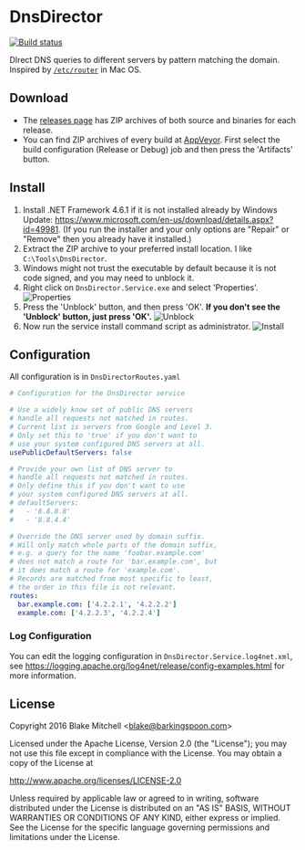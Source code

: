 # DnsDirector
[![Build status](https://ci.appveyor.com/api/projects/status/dgbuyqn9e94ri105?svg=true)](https://ci.appveyor.com/project/kalahari/dnsdirector)

DIrect DNS queries to different servers by pattern matching the domain.
Inspired by [`/etc/router`](http://hints.macworld.com/article.php?story=2004062902195410) in Mac OS.

## Download
* The [releases page](https://github.com/kalahari/DnsDirector/releases) has ZIP archives of both source and binaries for each release.
* You can find ZIP archives of every build at [AppVeyor](https://ci.appveyor.com/project/kalahari/dnsdirector). First select the build configuration (Release or Debug) job and then press the 'Artifacts' button.

## Install
1. Install .NET Framework 4.6.1 if it is not installed already by Windows Update: https://www.microsoft.com/en-us/download/details.aspx?id=49981. (If you run the installer and your only options are "Repair" or "Remove" then you already have it installed.)
1. Extract the ZIP archive to your preferred install location. I like `C:\Tools\DnsDirector`.
1. Windows might not trust the executable by default because it is not code signed, and you may need to unblock it.
  1. Right click on `DnsDirector.Service.exe` and select 'Properties'. ![Properties](https://raw.githubusercontent.com/wiki/kalahari/DnsDirector/img/DnsDirector_Unblock_1.png)
  1. Press the 'Unblock' button, and then press 'OK'. **If you don't see the 'Unblock' button, just press 'OK'.** ![Unblock](https://raw.githubusercontent.com/wiki/kalahari/DnsDirector/img/DnsDirector_Unblock_2.png)
1. Now run the service install command script as administrator. ![Install](https://raw.githubusercontent.com/wiki/kalahari/DnsDirector/img/DnsDirector_Install.png)

## Configuration
All configuration is in `DnsDirectorRoutes.yaml`

```yaml
# Configuration for the DnsDirector service

# Use a widely know set of public DNS servers
# handle all requests not matched in routes.
# Current list is servers from Google and Level 3.
# Only set this to 'true' if you don't want to
# use your system configured DNS servers at all.
usePublicDefaultServers: false

# Provide your own list of DNS server to
# handle all requests not matched in routes.
# Only define this if you don't want to use
# your system configured DNS servers at all.
# defaultServers:
#   - '8.8.8.8'
#   - '8.8.4.4'

# Override the DNS server used by domain suffix.
# Will only match whole parts of the domain suffix,
# e.g. a query for the name 'foobar.example.com'
# does not match a route for 'bar.example.com', but
# it does match a route for 'example.com'.
# Records are matched from most specific to least,
# the order in this file is not relevant.
routes:
  bar.example.com: ['4.2.2.1', '4.2.2.2']
  example.com: ['4.2.2.3', '4.2.2.4']
```

### Log Configuration
You can edit the logging configuration in `DnsDirector.Service.log4net.xml`,
see https://logging.apache.org/log4net/release/config-examples.html for more information.

## License
Copyright 2016 Blake Mitchell &lt;blake@barkingspoon.com&gt;

Licensed under the Apache License, Version 2.0 (the "License");
you may not use this file except in compliance with the License.
You may obtain a copy of the License at

http://www.apache.org/licenses/LICENSE-2.0

Unless required by applicable law or agreed to in writing, software
distributed under the License is distributed on an "AS IS" BASIS,
WITHOUT WARRANTIES OR CONDITIONS OF ANY KIND, either express or implied.
See the License for the specific language governing permissions and
limitations under the License.
